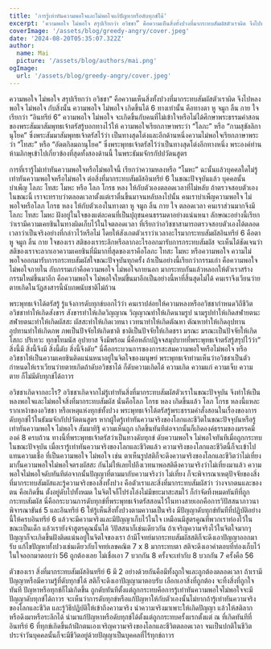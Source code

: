 ```yaml
---
title: 'การรู้เท่าทันความพอใจและไม่พอใจแก้ปัญหาหรือดับทุกข์ได้'
excerpt: 'ความพอใจ ไม่พอใจ สรุปเรียกว่า อวิชชา” คือความเห็นสิ่งทั้งปวงที่มากระทบสัมผัสตัวเราผิด จึงไปหลงพอใจ ไม่พอใจ กับสิ่งนั้น ความพอใจ ไม่พอใจ เกิดขึ้นได้ 6 ทางเท่านั้น คือทางตา หู จมูก ลิ้น กาย ใจ เรียกว่า “อินทรีย์ 6” ความพอใจ ไม่พอใจ จะเกิดขึ้นกับคนที่ไม่เข้าใจหรือไม่ได้ศึกษาพระธรรมคำสอนของพระสัมมาสัมพุทธเจ้าตรัสรู้บอกทางไว้ให้'
coverImage: '/assets/blog/greedy-angry/cover.jpeg'
date: '2024-08-20T05:35:07.322Z'
author:
  name: Mai
  picture: '/assets/blog/authors/mai.png'
ogImage:
  url: '/assets/blog/greedy-angry/cover.jpeg'
---
```


ความพอใจ ไม่พอใจ สรุปเรียกว่า อวิชชา” คือความเห็นสิ่งทั้งปวงที่มากระทบสัมผัสตัวเราผิด จึงไปหลงพอใจ ไม่พอใจ กับสิ่งนั้น ความพอใจ ไม่พอใจ เกิดขึ้นได้ 6 ทางเท่านั้น คือทางตา หู จมูก ลิ้น กาย ใจ เรียกว่า “อินทรีย์ 6” ความพอใจ ไม่พอใจ จะเกิดขึ้นกับคนที่ไม่เข้าใจหรือไม่ได้ศึกษาพระธรรมคำสอนของพระสัมมาสัมพุทธเจ้าตรัสรู้บอกทางไว้ให้ ความพอใจเรียกภาษาพระว่า “โลภะ” หรือ “กามสุขัลลิกานุโยค” ซึ่งพระสัมมาสัมพุทธเจ้าตรัสไว้ว่า เป็นทางสุดโต่งและอีกด้านหนึ่งความไม่พอใจเรียกภาษาพระว่า “โทสะ” หรือ “อัตตกิลมถานุโยค” ซึ่งพระพุทธเจ้าตรัสไว้ว่าเป็นทางสุดโต่งอีกทางหนึ่ง พระองค์ท่านห้ามภิกษุเข้าไปเกี่ยวข้องที่สุดทั้งสองด้านนี้ ในพระธัมมจักรกัปปวัตนสูตร

การที่เรารู้ไม่เท่าทันความพอใจหรือไม่พอใจนี้ เรียกว่าความหลงหรือ “โมหะ” ฉะนั้นแล้วบุคคลใดไม่รู้เท่าทันความพอใจหรือไม่พอใจ ต่อสิ่งที่มากระทบสัมผัสอินทรีย์ 6 ในขณะปัจจุบันแล้ว บุคคลนั้นบำเพ็ญ โลภะ โทสะ โมหะ หรือ โลภ โกรธ หลง ให้กับตัวเองตลอดเวลาที่ไม่หลับ ถ้าตรวจสอบตัวเองในขณะนี้ เราจะทราบว่าตลอดเวลาตั้งแต่เราตื่นขึ้นมาจนหลับลงไปนั้น คนเราบำเพ็ญความพอใจ ไม่พอใจหรือโลภ โกรธ หลง ให้กับตัวเองในทางตา หู จมูก ลิ้น กาย ใจ ตลอดเวลา คนเราส่วนมากจึงมีโลภะ โทสะ โมหะ ฝังอยู่ในใจของแต่ละคนที่เป็นปุถุชนคนธรรมดาอย่างแน่นหนา ลักษณะอย่างนี้เรียกว่าเรามีความเคยชินในทางผิดเก็บไว้ในใจตลอดเวลา ที่เรียกว่าอวิชชาสามารถตรวจสอบตัวเองได้ตลอดเวลาว่าเป็นจริงอย่างที่กล่าวไว้หรือไม่ โดยให้สังเกตตัวเราว่าเวลาอะไรมากระทบสัมผัสอินทรีย์ 6 คือตา หู จมูก ลิ้น กาย ใจของเรา สติของเราระลึกหรือลากอะไรออกมารับการกระทบสัมผัส จะเห็นได้ชัดเจนว่า สติของเราจะลากเอาความเคยชินที่มีมากที่สุดของเราคือโลภะ โทสะ โมหะ หรือความพอใจ ความไม่พอใจออกมารับการกระทบสัมผัสใจขณะปัจจุบันทุกครั้ง ถ้าเป็นอย่างนี้เรียกว่ากรรมเก่า คือความพอใจ ไม่พอใจภายใน กับกรรมเก่าคือความพอใจ ไม่พอใจภายนอก มากระทบกันแล้วหลอกให้ตัวเราสร้างกรรมใหม่ขึ้นมาอีก คือความพอใจ ไม่พอใจใหม่ขึ้นมาอีกเป็นอย่างนี้หาที่สิ้นสุดไม่ได้ คนเราจึงเวียนว่ายตายเกิดในวัฏสงสารนี้นับภพนับชาติไม่ถ้วน

พระพุทธเจ้าได้ตรัสรู้ รู้แจ้งการดับทุกข์บอกไว้ว่า คนเราปล่อยให้ความหลงหรืออวิชชากำหนดวิถีชีวิต อวิชชาทำให้เกิดสังขาร สังขารทำให้เกิดวิญญาณ วิญญาณทำให้เกิดนามรูป นามรูปทำให้เกิดสฬายตนะ สฬายตนะทำให้เกิดผัสสะ ผัสสะทำให้เกิดเวทนา เวทนาทำให้เกิดตัณหา ตัณหาทำให้เกิดอุปทาน อุปทานทำให้เกิดภพ ภพเป็นปัจจัยให้เกิดชาติ ชาติเป็นปัจจัยให้เกิดชรา มรณะ มรณะเป็นปัจจัยให้เกิดโสกะ ปริเทวะ ทุกขโทมนัส อุปายาส จึงมีพร้อม นี่คือหลักปฏิจจสมุปบาทที่พระพุทธเจ้าตรัสรู้สรุปไว้ว่า“ สิ่งนี้มี สิ่งนี้จึงมี สิ่งนี้ดับ สิ่งนี้จึงดับ” นี่คือกระบวนการของการสะสมความพอใจหรือไม่พอใจ หรืออวิชชาให้เป็นความเคยชินติดแน่นหนาอยู่ในจิตใจของมนุษย์ พระพุทธเจ้าท่านเห็นว่าอวิชชาเป็นตัวกำหนดให้เราเวียนว่ายตายเกิดถ้าดับอวิชชาได้ ก็ดับความเกิดได้ ความเกิด ความแก่ ความเจ็บ ความตาย ก็ไม่มีดับทุกข์ได้ถาวร

อวิชชาเกิดจากอะไร? อวิชชาเกิดจากไม่รู้เท่าทันสิ่งที่มากระทบสัมผัสตัวเราในขณะปัจจุบัน จึงทำให้เป็นหลงพอใจและไม่พอใจสิ่งที่มากระทบสัมผัส นั่นคือโลภ โกรธ หลง เกิดขึ้นแล้ว โลภ โกรธ หลงนี้แหละรากเหง้าของอวิชชา หรือเหตุแห่งทุกข์ทั้งปวง พระพุทธเจ้าได้ตรัสรู้พระธรรมคำสั่งสอนในเรื่องของการดับทุกข์ไว้ในธัมมจักกัปปวัตตนสูตร หากผู้ใดรู้เท่าทันความจริงของโลกและชีวิตในขณะปัจจุบันหรือรู้เท่าทันความพอใจ ไม่พอใจ สัมมาทิฐิ ความเห็นถูก เกิดขึ้นทันทีต่อจากนั้นก็เกิดองค์ธรรมของมรรคมีองค์ 8 ครบถ้วน ทางนี้ที่พระพุทธเจ้าตรัสว่าเป็นทางดับทุกข์ ดับความพอใจ ไม่พอใจทันทีเมื่อถูกกระทบในขณะปัจจุบัน เมื่อเรารู้เท่าทันความจริงของโลกและชีวิตแล้ว ความจริงของโลกและชีวิตนี้ก็จะเข้าไปแทนความเชื่อ ที่เป็นความพอใจ ไม่พอใจ เช่น ตาเห็นรูปสติก็จะดึงความจริงของโลกและชีวิตว่าไม่เที่ยงมากั้นความพอใจไม่พอใจตรงผัสสะ กันไม่ให้เลยไปถึงเวทนาพอสติดึงความจริงว่าไม่เที่ยงมาแล้ว ความพอใจไม่พอใจดับทันทีต่อจากนั้นปัญญาที่ตามมากับความจริงว่า ไม่เที่ยง ก็จะพิจารณาเหตุปัจจัยของสิ่งที่มากระทบสัมผัสและรู้ความจริงของสิ่งทั้งปวง คือตัวเราและสิ่งที่มากระทบสัมผัสว่า ว่างจากตนและของตน คือเกิดขึ้น ตั้งอยู่ดับไปทั้งหมด ในจิตใจก็โปร่งโล่งไม่มีขยะมาสะสมไว้ ก็กำจัดทิ้งหมดทันทีที่ถูกกระทบสัมผัส นี่คือกระบวนการดับทุกข์ที่พระพุทธเจ้าตรัสสอนไว้ในทางสายเอกคือการวิปัสสนาภาวนาพิจารณาขันธ์ 5 และอินทรีย์ 6 ให้รู้เห็นสิ่งทั้งปวงตามความเป็นจริง มีปัญญาดับทุกข์ทันทีที่ปฏิบัติอย่างนี้ให้ครบอินทรีย์ 6 แล้วจะมีความจริงและมีปัญญาเก็บไว้ในใจ เหมือนมีสูตรคูณที่พวกเราท่องไว้ในขณะเป็นเด็ก แล้วเรายังจำสูตรคูณนั้นได้ วิปัสสนาก็เช่นเดียวกัน ถ้าเจริญความจริงไว้ในจิตใจมากๆ ปัญญาก็จะเกิดขึ้นฝังติดแน่นอยู่ในจิตใจของเรา ถ้ามีโจทย์มากระทบสัมผัสสติก็จะดึงเอาปัญญาออกมารับ แก้ไขปัญหาทั้งปวงเช่นเดียวกับโจทย์เลขคณิต 7 x 8 มากระทบตา สติจะดึงเอาคำตอบที่ท่องเก็บไว้ในใจออกมาตอบว่า 56 ถูกต้องเลย ไม่เชื่อเอา 7 บวกกัน 8 ครั้งจะเท่ากับ 8 บวกกัน 7 ครั้งคือ 56

ตัวของเรา สิ่งที่มากระทบสัมผัสอินทรีย์ 6 มี 2 อย่างด้วยกันคือมีทั้งถูกใจและถูกต้องตลอดเวลา ถ้าเรามีปัญญาหรือมีความรู้ที่ดับทุกข์ได้ สติก็จะดึงเอาปัญญามาตอบรับ เลือกเอาสิ่งที่ถูกต้อง จะทิ้งสิ่งที่ถูกใจทันที ปัญหาหรือทุกข์ก็ไม่เกิดขึ้น ถูกดับทันทีตั้งแต่ถูกกระทบคือการรู้เท่าทันความพอใจไม่พอใจจะมีปัญญาดับทุกข์ได้ถาวร จะเห็นว่าการดับทุกข์หรือแก้ปัญหาให้กับตัวเองนั้นไม่ยากถ้ารู้เท่าทันความจริงของโลกและชีวิต และรู้วิธีปฏิบัติให้เข้าถึงความจริง นำความจริงมาเพาะให้เกิดปัญญา แล้วให้สติลากหรือดึงมาหรือระลึกได้ นำมาแก้ปัญหาหรือดับทุกข์ได้ตั้งแต่ถูกกระทบครั้งแรกตั้งแต่ ณ ที่เกิดทันทีที่อินทรีย์ 6 ที่ทุกข์เกิดขึ้นถ้าฝึกตนเองเจริญความจริงของโลกและชีวิตตลอดเวลา จนเป็นปกติในชีวิตประจำวันบุคคลนั้นก็จะมีชีวิตอยู่ด้วยปัญญาเป็นบุคคลที่ไร้ทุกข์ถาวร

